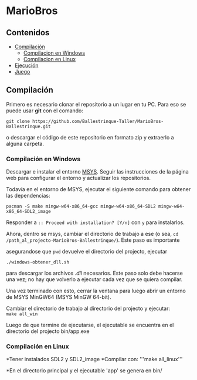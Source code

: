 # MarioBros

## Contenidos
- [Compilación](#compilación)
  - [Compilacion en Windows](#compilación-en-windows)
  - [Compilacion en Linux](#compilación-en-linux)
- [Ejecución](#ejecución) <!-- no se, aca iria algo sobre como ejecutarlo tal vez? -->
- [Juego](#juego) <!-- instrucciones del juego ( controles, objetivo, etc) -->

## Compilación

Primero es necesario clonar el repositorio a un lugar en tu PC. Para eso se puede usar **git** con el comando: 
```
git clone https://github.com/Ballestrinque-Taller/MarioBros-Ballestrinque.git
```
o descargar el código de este repositorio en formato zip y extraerlo a alguna carpeta.  

### Compilación en Windows

Descargar e instalar el entorno [MSYS](https://www.msys2.org/). Seguir las instrucciones de la página web para configurar el entorno y actualizar los repositorios.

Todavía en el entorno de MSYS, ejecutar el siguiente comando para obtener las dependencias:  
```
pacman -S make mingw-w64-x86_64-gcc mingw-w64-x86_64-SDL2 mingw-w64-x86_64-SDL2_image
```  
Responder a `:: Proceed with installation? [Y/n]` con `y` para instalarlos.

Ahora, dentro se msys, cambiar el directorio de trabajo a ese (o sea, `cd /path_al_projecto-MarioBros-Ballestrinque/`). Este paso es importante

asegurandose que `pwd` devuelve el directorio del projecto, ejecutar  
```
./windows-obtener_dll.sh
```
para descargar los archivos _.dll_ necesarios. Este paso solo debe hacerse una vez; no hay que volverlo a ejecutar cada vez que se quiera compilar.

Una vez terminado con esto, cerrar la ventana para luego abrir un entorno de MSYS MinGW64 (MSYS MinGW 64-bit).  

Cambiar el directorio de trabajo al directorio del projecto y ejecutar:  
`make all_win`  

Luego de que termine de ejecutarse, el ejecutable se encuentra en el directorio del projecto bin/app.exe 

### Compilación en Linux

*Tener instalados SDL2 y SDL2_image
*Compilar con:
  '''make all_linux'''

*En el directorio principal y el ejecutable 'app' se genera en bin/



